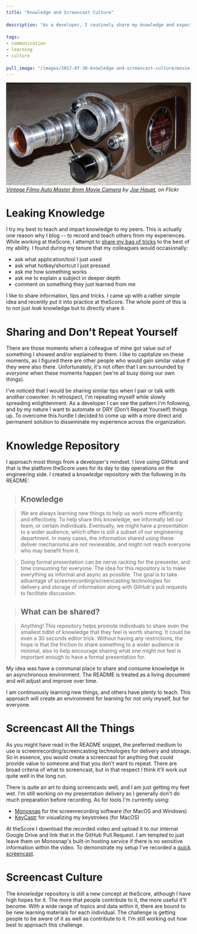 ```yaml
---
title: "Knowledge and Screencast Culture"

description: "As a developer, I routinely share my knowledge and experiences, however I find that I repeat myself with different individuals. To overcome this, I present a knowledge repository using screencasts for persisted and asynchronous knowledge transfer."

tags:
- communication
- learning
- culture

pull_image: "/images/2017-07-30-knowledge-and-screencast-culture/movie-camera.jpg"
---
```


![](/images/2017-07-30-knowledge-and-screencast-culture/movie-camera.jpg)
_[Vintage Filmo Auto Master 8mm Movie Camera](https://flic.kr/p/jxJiU9) by [Joe Haupt](https://www.flickr.com/photos/51764518@N02/), on Flickr_

# Leaking Knowledge

I try my best to teach and impart knowledge to my peers. This is actually one reason why I blog -- to record and teach others from my experiences. While working at theScore, I attempt to [share my bag of tricks](/share-your-bag-of-tricks/) to the best of my ability. I found during my tenure that my colleagues would occasionally:

 * ask what application/tool I just used
 * ask what hotkey/shortcut I just pressed
 * ask me how something works
 * ask me to explain a subject in deeper depth
 * comment on something they just learned from me

I like to share information, tips and tricks. I came up with a rather simple idea and recently put it into practice at theScore. The whole point of this is to not just _leak_ knowledge but to directly share it.

# Sharing and Don't Repeat Yourself

There are those moments when a colleague of mine got value out of something I showed and/or explained to them. I like to capitalize on these moments, as I figured there are other people who would gain similar value if they were also there. Unfortunately, it's not often that I am surrounded by _everyone_ when these moments happen (we're all busy doing our own things).

I've noticed that I would be sharing similar tips when I pair or talk with another coworker. In retrospect, I'm repeating myself while slowly spreading enlightenment. As a developer I can see the pattern I'm following, and by my nature I want to automate or DRY (Don't Repeat Yourself) things up. To overcome this hurdle I decided to come up with a more direct and permanent solution to disseminate my experience across the organization.

# Knowledge Repository

I approach most things from a developer's mindset. I love using GitHub and that is the platform theScore uses for its day to day operations on the engineering side. I created a _knowledge_ repository with the following in its README:

> ## Knowledge

> We are always learning new things to help us work more efficiently and effectively. To help share this knowledge, we informally tell our team, or certain individuals. Eventually, we might have a presentation to a wider audience, which often is still a subset of our engineering department. In many cases, the information shared using these deliver mechanisms are not reviewable, and might not reach everyone who may benefit from it.

> Doing formal presentation can be nerve racking for the presenter, and time consuming for everyone. The idea for this repository is to make everything as informal and async as possible. The goal is to take advantage of screenrecording/screencasting technologies for delivery and storage of information along with GitHub's pull requests to facilitate discussion.

> ## What can be shared?

> Anything! This repository helps promote individuals to share even the smallest tidbit of knowledge that they feel is worth sharing. It could be even a 30 seconds editor trick. Without having any restrictions, the hope is that the friction to share something to a wider audience is minimal, also to help encourage sharing what one might not feel is important enough to have a formal presentation for.

My idea was have a communal place to share and consume knowledge in an asynchronous environment. The README is treated as a living document and will adjust and improve over time.

I am continuously learning new things, and others have plenty to teach. This approach will create an environment for learning for not only myself, but for everyone.

# Screencast All the Things

As you might have read in the README snippet, the preferred medium to use is screenrecording/screencasting technologies for delivery and storage. So in essence, you would create a screencast for anything that could provide value to someone and that you don't want to repeat. There are broad criteria of what to screencast, but in that respect I think it'll work out quite well in the long run.

There is quite an art to doing screencasts well, and I am just getting my feet wet. I'm still working on my presentation delivery as I generally don't do much preparation before recording. As for tools I'm currently using:

* [Monosnap](https://monosnap.com) for the screenrecording software (for MacOS and Windows)
* [KeyCastr](https://github.com/keycastr/keycastr) for visualizing my keystrokes (for MacOS)

At theScore I download the recorded video and upload it to our internal Google Drive and link that in the GitHub Pull Request. I am tempted to just leave them on Monosnap's built-in hosting service if there is no sensitive information within the video. To demonstrate my setup I've recorded a [quick screencast](https://monosnap.com/file/y53Rg1cvLJpT214tHz7erWDM9HgOik).

# Screencast Culture

The _knowledge_ repository is still a new concept at theScore, although I have high hopes for it. The more that people contribute to it, the more useful it'll become. With a wide range of topics and data within it, there are bound to be new learning materials for each individual. The challenge is getting people to be aware of it as well as contribute to it. I'm still working out how best to approach this challenge.
